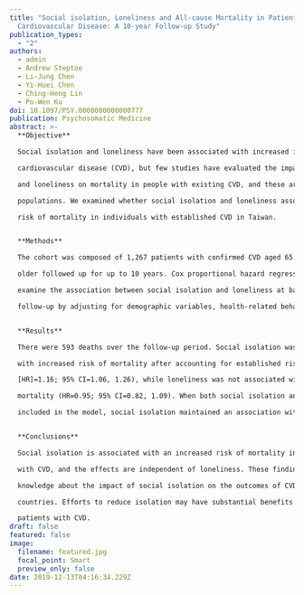 ```yaml
---
title: "Social isolation, Loneliness and All-cause Mortality in Patients with
  Cardiovascular Disease: A 10-year Follow-up Study"
publication_types:
  - "2"
authors:
  - admin
  - Andrew Steptoe
  - Li-Jung Chen
  - Yi-Huei Chen
  - Ching-Heng Lin
  - Po-Wen Ku
doi: 10.1097/PSY.0000000000000777
publication: Psychosomatic Medicine
abstract: >-
  **Objective**

  Social isolation and loneliness have been associated with increased incidence of 

  cardiovascular disease (CVD), but few studies have evaluated the impact of social isolation 

  and loneliness on mortality in people with existing CVD, and these are limited to Western 

  populations. We examined whether social isolation and loneliness associated with increased 

  risk of mortality in individuals with established CVD in Taiwan.


  **Methods**

  The cohort was composed of 1,267 patients with confirmed CVD aged 65 years or 

  older followed up for up to 10 years. Cox proportional hazard regression models were used to 

  examine the association between social isolation and loneliness at baseline and mortality at 

  follow-up by adjusting for demographic variables, health-related behaviors, and health status.


  **Results**

  There were 593 deaths over the follow-up period. Social isolation was associated 

  with increased risk of mortality after accounting for established risk factors (hazard ratio 

  [HR]=1.16; 95% CI=1.06, 1.26), while loneliness was not associated with increased risk of 

  mortality (HR=0.95; 95% CI=0.82, 1.09). When both social isolation and loneliness were 

  included in the model, social isolation maintained an association with mortality (HR=1.16; 95% CI=1.07, 1.27).


  **Conclusions**

  Social isolation is associated with an increased risk of mortality in patients 

  with CVD, and the effects are independent of loneliness. These findings expand our 

  knowledge about the impact of social isolation on the outcomes of CVD in non-Western 

  countries. Efforts to reduce isolation may have substantial benefits in terms of mortality in 

  patients with CVD.
draft: false
featured: false
image:
  filename: featured.jpg
  focal_point: Smart
  preview_only: false
date: 2019-12-13T04:16:34.229Z
---
```

